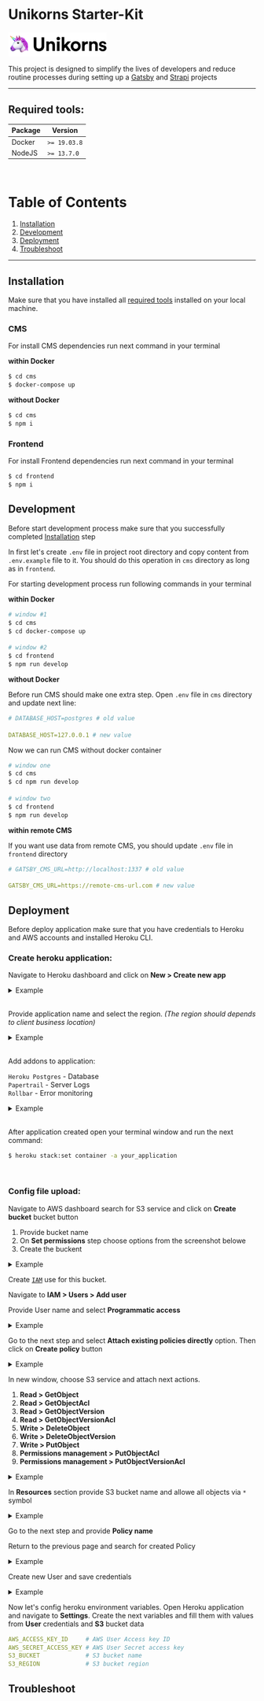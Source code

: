 # Unikorns Starter-Kit

<img src="resource/logo.png" width="200px">

This project is designed to simplify the lives of developers and reduce routine processes during setting up a [Gatsby](https://www.gatsbyjs.org/) and [Strapi](https://strapi.io/) projects

---

## Required tools:

| Package | Version    |
|---------|------------|
| Docker  |`>= 19.03.8`|
| NodeJS  |`>= 13.7.0` |

<br />

# Table of Contents

1. [Installation](#Installation)
2. [Development](#Development)
3. [Deployment](#Deployment)
4. [Troubleshoot](#Troubleshoot)

---

## Installation

Make sure that you have installed all [required tools](#Required-tools) installed on your local machine.

### CMS
For install CMS dependencies run next command in your terminal

__within Docker__

```bash
$ cd cms
$ docker-compose up
```

__without Docker__

```bash
$ cd cms
$ npm i
```

### Frontend
For install Frontend dependencies run next command in your terminal

```bash
$ cd frontend
$ npm i
```

## Development
Before start development process make sure that you successfully completed [Installation](#Installation) step

In first let's create `.env` file in project root directory and copy content from `.env.example` file to it. You should do this operation in `cms` directory as long as in `frontend`.

For starting development process run following commands in your terminal

__within Docker__

```bash
# window #1
$ cd cms
$ cd docker-compose up

# window #2
$ cd frontend
$ npm run develop
```

__without Docker__

Before run CMS should make one extra step. Open `.env` file in `cms` directory and update next line:

```yml
# DATABASE_HOST=postgres # old value

DATABASE_HOST=127.0.0.1 # new value
```

Now we can run CMS without docker container

```bash
# window one
$ cd cms
$ cd npm run develop

# window two
$ cd frontend
$ npm run develop
```

__within remote CMS__

If you want use data from remote CMS, you should update `.env` file in `frontend` directory

```yml
# GATSBY_CMS_URL=http://localhost:1337 # old value

GATSBY_CMS_URL=https://remote-cms-url.com # new value
```

## Deployment
Before deploy application make sure that you have credentials to Heroku and AWS accounts and installed Heroku CLI.

### Create heroku application:

Navigate to Heroku dashboard and click on __New > Create new app__

<details>
  <summary>Example</summary>
  <img src="./resource/heroku-1.png">
</details>

<br/>

Provide application name and select the region. _(The region should depends to client business location)_

<details>
  <summary>Example</summary>
  <img src="./resource/heroku-2.png">
</details>

<br/>

Add addons to application:

`Heroku Postgres` - Database
<br/>
`Papertrail` - Server Logs
<br/>
`Rollbar` - Error monitoring

<details>
  <summary>Example</summary>
  <img src="./resource/heroku-3.png">
</details>

<br/>

After application created open your terminal window and run the next command:

```bash
$ heroku stack:set container -a your_application
```

<br/>

### Config file upload:

Navigate to AWS dashboard search for S3 service and click on __Create bucket__ bucket button

1. Provide bucket name
2. On __Set permissions__ step choose options from the screenshot belowe
3. Create the buckent 

<details>
  <summary>Example</summary>
  <img src="./resource/aws-1.png">
  <img src="./resource/aws-2.png">
  <img src="./resource/aws-3.png">
</details>

Create [`IAM`](https://aws.amazon.com/iam/) use for this bucket.

Navigate to __IAM > Users > Add user__

Provide User name and select __Programmatic access__
<details>
  <summary>Example</summary>
  <img src="./resource/iam-1.png">
</details>

Go to the next step and select __Attach existing policies directly__ option. Then click on __Create policy__ button
<details>
  <summary>Example</summary>
  <img src="./resource/iam-2.png">
</details>

In new window, choose S3 service and attach next actions.
  1. __Read > GetObject__
  2. __Read > GetObjectAcl__
  3. __Read > GetObjectVersion__
  4. __Read > GetObjectVersionAcl__
  5. __Write > DeleteObject__
  6. __Write > DeleteObjectVersion__
  7. __Write > PutObject__
  8. __Permissions management > PutObjectAcl__
  9. __Permissions management > PutObjectVersionAcl__
<details>
  <summary>Example</summary>
  <img src="./resource/iam-3.png">
</details>

In __Resources__ section provide S3 bucket name and allowe all objects via `*` symbol
<details>
  <summary>Example</summary>
  <img src="./resource/iam-4.png">
</details>

Go to the next step and provide __Policy name__

Return to the previous page and search for created Policy
<details>
  <summary>Example</summary>
  <img src="./resource/iam-5.png">
</details>

Create new User and save credentials
<details>
  <summary>Example</summary>
  <img src="./resource/iam-6.png">
</details>

Now let's config heroku environment variables. Open Heroku application and navigate to __Settings__. Create the next variables and fill them with values from __User__ credentials and __S3__ bucket data

```yml
AWS_ACCESS_KEY_ID     # AWS User Access key ID
AWS_SECRET_ACCESS_KEY # AWS User Secret access key
S3_BUCKET             # S3 bucket name
S3_REGION             # S3 bucket region
```

## Troubleshoot
